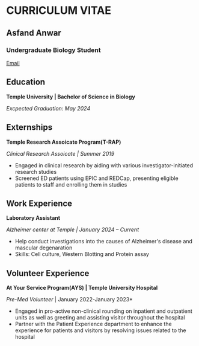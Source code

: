 # **CURRICULUM VITAE**
## **Asfand Anwar**
### **Undergraduate Biology Student**
[Email](tul61041@temple.edu)

## Education
**Temple University | Bachelor of Science in Biology**

*Excpected Graduation: May 2024*


## Externships																								
**Temple Research Assoicate Program(T-RAP)** 

*Clinical Research Assoicate | Summer 2019*
-	Engaged in clinical research by aiding with various investigator-initiated research studies
-	Screened ED patients using EPIC and REDCap, presenting eligible patients to staff and enrolling them in studies
  

## Work Experience																			

**Laboratory Assistant** 

*Alzheimer center at Temple | January 2024 – Current*
-	Help conduct investigations into the causes of Alzheimer's disease and mascular degenaration
-	Skills: Cell culture, Western Blotting and Protein assay
  
## Volunteer Experience

**At Your Service Program(AYS) | Temple University Hospital**

*Pre-Med Volunteer* | January 2022-January 2023*
- Engaged in pro-active non-clinical rounding on inpatient and outpatient units as well as greeting and assisting visitor throughout the hospital
- Partner with the Patient Experience department to enhance the experience for patients and visitors by resolving issues related to the hospital

